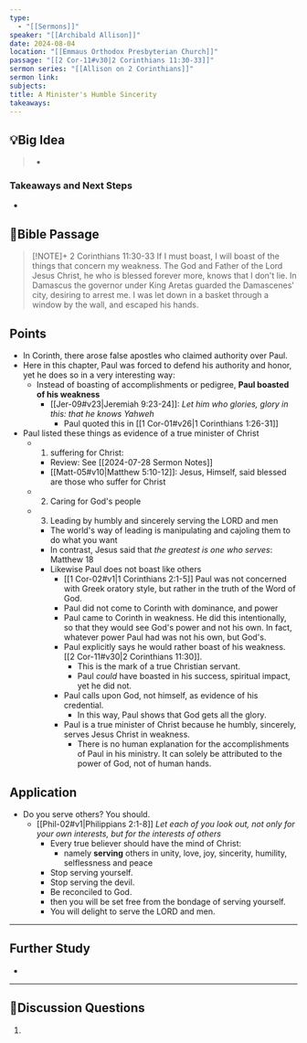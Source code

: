 ```yaml
---
type:
  - "[[Sermons]]"
speaker: "[[Archibald Allison]]"
date: 2024-08-04
location: "[[Emmaus Orthodox Presbyterian Church]]"
passage: "[[2 Cor-11#v30|2 Corinthians 11:30-33]]"
sermon series: "[[Allison on 2 Corinthians]]"
sermon link: 
subjects: 
title: A Minister's Humble Sincerity
takeaways:
---
```



## 💡Big Idea
>- 

### Takeaways and Next Steps
- 


## 📖Bible Passage
>[!NOTE]+ 2 Corinthians 11:30-33
>If I must boast, I will boast of the things that concern my weakness.
> The God and Father of the Lord Jesus Christ, he who is blessed forever more, knows that I don't lie.
> In Damascus the governor under King Aretas guarded the Damascenes' city, desiring to arrest me.
> I was let down in a basket through a window by the wall, and escaped his hands.

## Points
- In Corinth, there arose false apostles who claimed authority over Paul. 
- Here in this chapter, Paul was forced to defend his authority and honor, yet he does so in a very interesting way: 
	- Instead of boasting of accomplishments or pedigree, **Paul boasted of his weakness**
		- [[Jer-09#v23|Jeremiah 9:23-24]]: *Let him who glories, glory in this: that he knows Yahweh* 
			- Paul quoted this in [[1 Cor-01#v26|1 Corinthians 1:26-31]]  
- Paul listed these things as evidence of a true minister of Christ
	- 1. suffering for Christ: 
		- Review: See [[2024-07-28 Sermon Notes]] 
		- [[Matt-05#v10|Matthew 5:10-12]]: Jesus, Himself, said blessed are those who suffer for Christ
	- 2. Caring for God's people
	- 3. Leading by humbly and sincerely serving the LORD and men
		- The world's way of leading is manipulating and cajoling them to do what you want
		- In contrast, Jesus said that *the greatest is one who serves*: Matthew 18
		- Likewise Paul does not boast like others
			- [[1 Cor-02#v1|1 Corinthians 2:1-5]] Paul was not concerned with Greek oratory style, but rather in the truth of the Word of God. 
			- Paul did not come to Corinth with dominance, and power
			- Paul came to Corinth in weakness. He did this intentionally, so that they would see God's power and not his own. In fact, whatever power Paul had was not his own, but God's. 
			- Paul explicitly says he would rather boast of his weakness. [[2 Cor-11#v30|2 Corinthians 11:30]]. 
				- This is the mark of a true Christian servant. 
				- Paul *could* have boasted in his success, spiritual impact, yet he did not. 
			- Paul calls upon God, not himself, as evidence of his credential. 
				- In this way, Paul shows that God gets all the glory. 
			- Paul is a true minister of Christ because he humbly, sincerely, serves Jesus Christ in weakness.
				- There is no human explanation for the accomplishments of Paul in his ministry. It can solely be attributed to the power of God, not of human hands. 

## Application
- Do you serve others? You should. 
	- [[Phil-02#v1|Philippians 2:1-8]] *Let each of you look out, not only for your own interests, but for the interests of others*
		- Every true believer should have the mind of Christ: 
			- namely **serving** others in unity, love, joy, sincerity, humility, selflessness and peace
		- Stop serving yourself.
		- Stop serving the devil. 
		- Be reconciled to God. 
		- then you will be set free from the bondage of serving yourself. 
		- You will delight to serve the LORD and men. 

---
## Further Study
- 

---
## 💬Discussion Questions

1. 